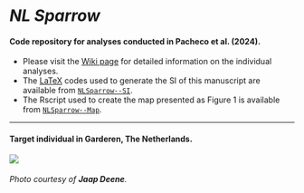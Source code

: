 # _NL Sparrow_

#### Code repository for analyses conducted in Pacheco et al. (2024).

- Please visit the [Wiki page](https://github.com/g-pacheco/SparrowGenomics/wiki) for detailed information on the individual analyses.
- The [LaTeX](https://en.wikipedia.org/wiki/LaTeX) codes used to generate the SI of this manuscript are available from [`NLSparrow--SI`](https://github.com/g-pacheco/NLSparrow/tree/main/NLSparrow--SI).
- The Rscript used to create the map presented as Figure 1 is available from [`NLSparrow--Map`](https://github.com/g-pacheco/NLSparrow/blob/main/NLSparrow--Pipeline/NLSparrow--Plots/NLSparrow--Map).
***

#### Target individual in Garderen, The Netherlands.
![](https://github.com/g-pacheco/NLSparrow/blob/main/NLSparrow--Pipeline/NLSparrow--GitHubAuxiliaryFiles/NLSparrowProfile.png)
###### Photo courtesy of **Jaap Deene**.
